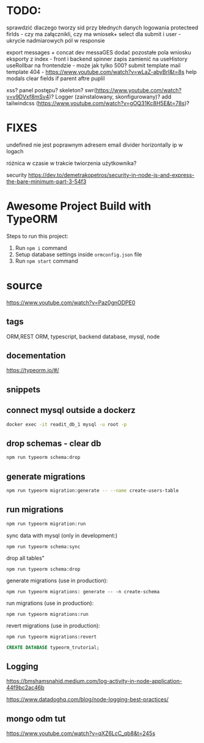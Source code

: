 # TODO:


sprawdzić dlaczego tworzy sid przy błednych danych logowania
protecteed firlds - czy ma załącznikli, czy ma wniosek+
select dla submit i user - ukrycie nadmiarowych pól w responsie

export messages + concat dev messaGES
dodać pozostałe pola wniosku
eksporty z index - front i backend
spinner zapis
zamienić na useHistory
useRollbar na frontendzie - może jak tylko 500?
submit template
mail template
404 - https://www.youtube.com/watch?v=wLaZ-abyBrI&t=8s
help modals
clear fields if parent aftre puplil



xss?
panel postępu?
skeleton?
swr(https://www.youtube.com/watch?v=v9DVxf8mSv4)?
Logger (zainstalowany, skonfigurowany)?
add tailwindcss (https://www.youtube.com/watch?v=gOQ31Kc8H5E&t=78s)?



# FIXES
undefined nie jest poprawnym adresem email
divider horizontally
ip w logach

różnica w czasie w trakcie twiorzenia użytkownika?



security https://dev.to/demetrakopetros/security-in-node-js-and-express-the-bare-minimum-part-3-54f3


# Awesome Project Build with TypeORM

Steps to run this project:

1. Run `npm i` command
2. Setup database settings inside `ormconfig.json` file
3. Run `npm start` command

# source

https://www.youtube.com/watch?v=Paz0gnODPE0

## tags

ORM,REST ORM, typescript, backend database, mysql, node

## docementation

https://typeorm.io/#/

## snippets

## connect mysql outside a dockerz
```sh
docker exec -it readit_db_1 mysql -u root -p
```

## drop schemas - clear db
```sh
npm run typeorm schema:drop
```

## generate migrations
```sh
npm run typeorm migration:generate -- --name create-users-table
```

## run migrations
```sh
npm run typeorm migration:run
```
sync data with mysql (only in development:)

```
npm run typeorm schema:sync
```

drop all tables"

```
npm run typeorm schema:drop
```

generate migrations (use in production):

```
npm run typeorm migrations: generate -- -n create-schema
```

run migrations (use in production):

```
npm run typeorm migrations:run
```

revert migrations (use in production):

```
npm run typeorm migrations:revert
```

```sql
CREATE DATABASE typeorm_trutorial;
```


## Logging
https://bmshamsnahid.medium.com/log-activity-in-node-application-44f9bc2ac46b

https://www.datadoghq.com/blog/node-logging-best-practices/

## mongo odm tut
https://www.youtube.com/watch?v=qXZ6LcC_qb8&t=245s